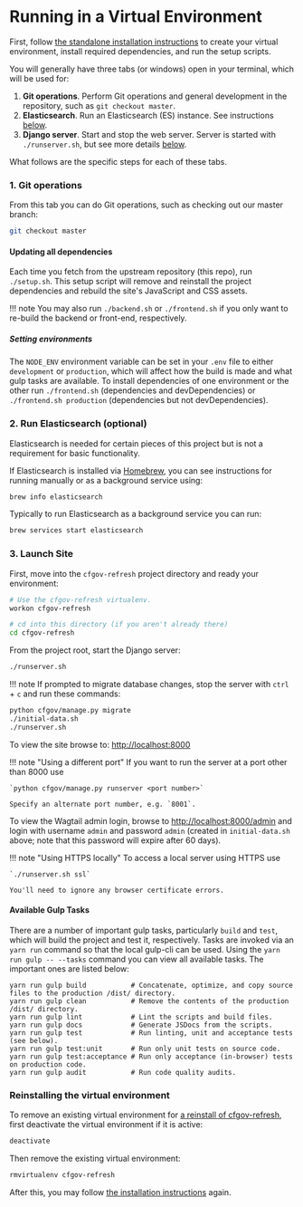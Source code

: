 # Running in a Virtual Environment

First, follow
[the standalone installation instructions](../installation/#stand-alone-installation)
to create your virtual environment, install required dependencies, and run
the setup scripts.

You will generally have three tabs (or windows) open in your terminal,
which will be used for:

 1. **Git operations**.
    Perform Git operations and general development in the repository,
    such as `git checkout master`.
 2. **Elasticsearch**.
    Run an Elasticsearch (ES) instance.
    See instructions [below](#2-run-elasticsearch-optional).
 3. **Django server**. Start and stop the web server.
    Server is started with `./runserver.sh`,
    but see more details [below](#3-load-indexes--launch-site).

What follows are the specific steps for each of these tabs.

### 1. Git operations

From this tab you can do Git operations,
such as checking out our master branch:

```bash
git checkout master
```

#### Updating all dependencies

Each time you fetch from the upstream repository (this repo), run `./setup.sh`.
This setup script will remove and reinstall the project dependencies
and rebuild the site's JavaScript and CSS assets.

!!! note
    You may also run `./backend.sh` or `./frontend.sh`
    if you only want to re-build the backend or front-end, respectively.

##### Setting environments

The `NODE_ENV` environment variable can be set in your `.env` file to either
`development` or `production`, which will affect how the build is made and what
gulp tasks are available. To install dependencies of one environment
or the other run `./frontend.sh` (dependencies and devDependencies)
or `./frontend.sh production` (dependencies but not devDependencies).

### 2. Run Elasticsearch (optional)

Elasticsearch is needed for certain pieces of this project but is not a
requirement for basic functionality.

If Elasticsearch is installed via [Homebrew](https://brew.sh), you can see
instructions for running manually or as a background service using:

```bash
brew info elasticsearch
```

Typically to run Elasticsearch as a background service you can run:

```bash
brew services start elasticsearch
```

### 3. Launch Site
First, move into the `cfgov-refresh` project directory
and ready your environment:

```bash
# Use the cfgov-refresh virtualenv.
workon cfgov-refresh

# cd into this directory (if you aren't already there)
cd cfgov-refresh
```

From the project root, start the Django server:

```bash
./runserver.sh
```

!!! note
    If prompted to migrate database changes,
    stop the server with `ctrl` + `c` and run these commands:

```bash
python cfgov/manage.py migrate
./initial-data.sh
./runserver.sh
```

To view the site browse to: <http://localhost:8000>

!!! note "Using a different port"
    If you want to run the server at a port other than 8000 use

    `python cfgov/manage.py runserver <port number>`

    Specify an alternate port number, e.g. `8001`.

To view the Wagtail admin login,
browse to <http://localhost:8000/admin> and login with username `admin`
and password `admin` (created in `initial-data.sh` above; note that this
password will expire after 60 days).

!!! note "Using HTTPS locally"
    To access a local server using HTTPS use

    `./runserver.sh ssl`

    You'll need to ignore any browser certificate errors.

#### Available Gulp Tasks
There are a number of important gulp tasks,
particularly `build` and `test`,
which will build the project and test it, respectively.
Tasks are invoked via an `yarn run` command so that the local gulp-cli can be used.
Using the `yarn run gulp -- --tasks` command you can view all available tasks.
The important ones are listed below:

```
yarn run gulp build           # Concatenate, optimize, and copy source files to the production /dist/ directory.
yarn run gulp clean           # Remove the contents of the production /dist/ directory.
yarn run gulp lint            # Lint the scripts and build files.
yarn run gulp docs            # Generate JSDocs from the scripts.
yarn run gulp test            # Run linting, unit and acceptance tests (see below).
yarn run gulp test:unit       # Run only unit tests on source code.
yarn run gulp test:acceptance # Run only acceptance (in-browser) tests on production code.
yarn run gulp audit           # Run code quality audits.
```

### Reinstalling the virtual environment

To remove an existing virtual environment for 
[a reinstall of cfgov-refresh](../installation/#stand-alone-installation), 
first deactivate the virtual environment if it is active:

```bash
deactivate
```

Then remove the existing virtual environment:

```bash
rmvirtualenv cfgov-refresh
```

After this, you may follow 
[the installation instructions](installation/#stand-alone-installation)
again.
